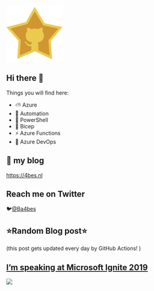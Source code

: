 ![Github Star](Assets/github-stars-logo_Color.png)

## Hi there 👋

Things you will find here:
- ⛅ Azure
- 🚗 Automation
- 🐚 PowerShell
- 💪 Bicep
- ⚡ Azure Functions
- 🚀 Azure DevOps


## 📝 my blog
<https://4bes.nl>

## Reach me on Twitter
🐦[@Ba4bes](https://twitter.com/Ba4bes)

<!---
- 🔭 I’m currently working on ...
- 🌱 I’m currently learning ...
- 👯 I’m looking to collaborate on ...
- 🤔 I’m looking for help with ...
- 💬 Ask me about ...
- 📫 How to reach me: ...
- 😄 Pronouns: ...
- ⚡ Fun fact: I have a standard poodle 🐩

-->

## ⭐Random Blog post⭐

(this post gets updated every day by GitHub Actions! )

<!-- Link -->
## [I&#8217;m speaking at Microsoft Ignite 2019](https://4bes.nl/2019/10/10/im-speaking-at-microsoft-ignite-2019/)

<a href="https://4bes.nl/2019/10/10/im-speaking-at-microsoft-ignite-2019/"><img src="https://4bes.nl/2018/10/16/script-download-and-install-powershell-core/" height="250px"></a>

